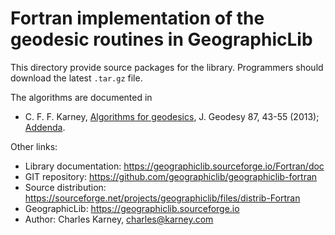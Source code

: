 # Fortran implementation of the geodesic routines in GeographicLib

This directory provide source packages for the library.  Programmers
should download the latest `.tar.gz` file.

The algorithms are documented in

* C. F. F. Karney,
  [Algorithms for geodesics](https://doi.org/10.1007/s00190-012-0578-z),
  J. Geodesy 87, 43-55 (2013);
  [Addenda](https://geographiclib.sourceforge.io/misc/geod-addenda.html).

Other links:

* Library documentation: https://geographiclib.sourceforge.io/Fortran/doc
* GIT repository: https://github.com/geographiclib/geographiclib-fortran
* Source distribution:
  https://sourceforge.net/projects/geographiclib/files/distrib-Fortran
* GeographicLib: https://geographiclib.sourceforge.io
* Author: Charles Karney, <charles@karney.com>

